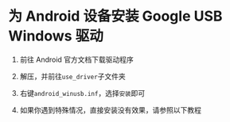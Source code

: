# 为 Android 设备安装 Google USB Windows 驱动
1. 前往 Android 官方文档下载驱动程序

1. 解压，并前往`use_driver`子文件夹

1. 右键`android_winusb.inf`，选择`安装`即可

1. 如果你遇到特殊情况，直接安装没有效果，请参照以下教程


